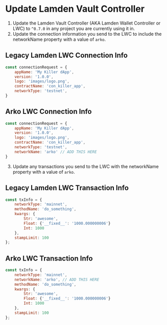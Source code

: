 # Update Lamden Vault Controller

1. Update the Lamden Vault Controller (AKA Lamden Wallet Controller or LWC)  to `^0.7.0` in any project you are currently using it in.
2. Update the connection information you send to the LWC to include the networkName property with a value of `arko`.

## Legacy Lamden LWC Connection Info
```javascript
const connectionRequest = {
    appName: 'My Killer dApp',
    version: '1.0.0',
    logo: 'images/logo.png', 
    contractName: 'con_killer_app', 
    networkType: 'testnet', 
}
```

## Arko LWC Connection Info
```javascript
const connectionRequest = {
    appName: 'My Killer dApp',
    version: '1.0.0',
    logo: 'images/logo.png', 
    contractName: 'con_killer_app', 
    networkType: 'testnet', 
    networkName: 'arko' // ADD THIS HERE
}
```

3. Update any transactions you send to the LWC with the networkName property with a value of `arko`.

## Legacy Lamden LWC Transaction Info
```javascript
const txInfo = {
    networkType: 'mainnet', 
    methodName: 'do_something', 
    kwargs: {
        Str: 'awesome', 
        Float: {'__fixed__': '1000.000000006'} 
        Int: 1000 
    }, 
    stampLimit: 100
};
```

## Arko LWC Transaction Info
```javascript
const txInfo = {
    networkType: 'mainnet', 
    networkName: 'arko', // ADD THIS HERE
    methodName: 'do_something', 
    kwargs: {
        Str: 'awesome', 
        Float: {'__fixed__': '1000.000000006'} 
        Int: 1000 
    }, 
    stampLimit: 100
};
```